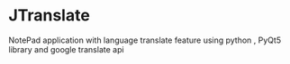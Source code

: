 # JTranslate
 NotePad application with language translate feature using python , PyQt5 library and google translate api

